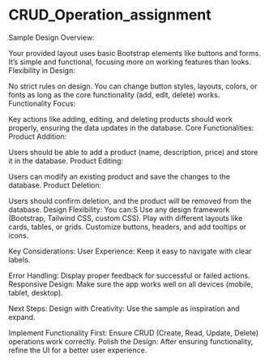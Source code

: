 # CRUD_Operation_assignment
Sample Design Overview:

Your provided layout uses basic Bootstrap elements like buttons and forms. It’s simple and functional, focusing more on working features than looks.
Flexibility in Design:

No strict rules on design. You can change button styles, layouts, colors, or fonts as long as the core functionality (add, edit, delete) works.
Functionality Focus:

Key actions like adding, editing, and deleting products should work properly, ensuring the data updates in the database.
Core Functionalities:
Product Addition:

Users should be able to add a product (name, description, price) and store it in the database.
Product Editing:

Users can modify an existing product and save the changes to the database.
Product Deletion:

Users should confirm deletion, and the product will be removed from the database.
Design Flexibility:
You can:S
Use any design framework (Bootstrap, Tailwind CSS, custom CSS).
Play with different layouts like cards, tables, or grids.
Customize buttons, headers, and add tooltips or icons.

Key Considerations:
User Experience: Keep it easy to navigate with clear labels.

Error Handling: Display proper feedback for successful or failed actions.
Responsive Design: Make sure the app works well on all devices (mobile, tablet, desktop).

Next Steps:
Design with Creativity: Use the sample as inspiration and expand.

Implement Functionality First: Ensure CRUD (Create, Read, Update, Delete) operations work correctly.
Polish the Design: After ensuring functionality, refine the UI for a better user experience.





